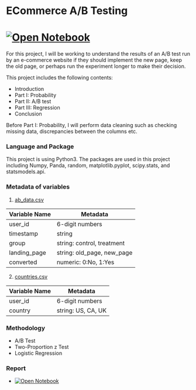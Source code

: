 # ECommerce A/B Testing
# [![Open Notebook](https://img.shields.io/badge/Jupyter-Open_Notebook-blue?logo=Jupyter)](https://dpghazi.github.io/projects/ecommerce-ab-testing.html)
For this project, I will be working to understand the results of an A/B test run by an e-commerce website if they should implement the new page, keep the old page, or perhaps run the experiment longer to make their decision.   

This project includes the following contents:
* Introduction
* Part I: Probability
* Part II: A/B test
* Part III: Regression
* Conclusion

Before Part I: Probability, I will perform data cleaning such as checking missing data, discrepancies between the columns etc.

### Language and Package
This project is using Python3. The packages are used in this project including Numpy, Panda, random, matplotlib.pyplot, scipy.stats, and  statsmodels.api.

### Metadata of variables
1. [ab_data.csv](https://github.com/dpghazi/ECommerce-AB-Testing/blob/main/ab_data.csv)  

| Variable Name | Metadata                   |
|---------------|----------------------------|
| user_id       | 6-digit numbers            |
| timestamp     | string                     |
| group         | string: control, treatment |
| landing_page  | string: old_page, new_page |
| converted     | numeric: 0:No, 1:Yes       |

2. [countries.csv](https://github.com/dpghazi/ECommerce-AB-Testing/blob/main/ab_data.csv)  

| Variable Name | Metadata           |
|---------------|--------------------|
| user_id       | 6-digit numbers    |
| country       | string: US, CA, UK |

### Methodology
* A/B Test
* Two-Proportion z Test
* Logistic Regression

### Report
* [![Open Notebook](https://img.shields.io/badge/Jupyter-Open_Notebook-blue?logo=Jupyter)](https://dpghazi.github.io/projects/ecommerce-ab-testing.html)
